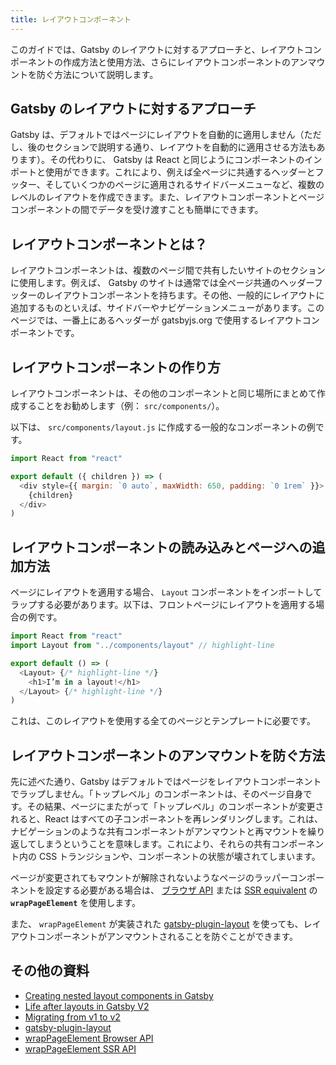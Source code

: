 ```yaml
---
title: レイアウトコンポーネント
---
```


このガイドでは、Gatsby のレイアウトに対するアプローチと、レイアウトコンポーネントの作成方法と使用方法、さらにレイアウトコンポーネントのアンマウントを防ぐ方法について説明します。

## Gatsby のレイアウトに対するアプローチ

Gatsby は、デフォルトではページにレイアウトを自動的に適用しません（ただし、後のセクションで説明する通り、レイアウトを自動的に適用させる方法もあります）。その代わりに、 Gatsby は React と同じようにコンポーネントのインポートと使用ができます。これにより、例えば全ページに共通するヘッダーとフッター、そしていくつかのページに適用されるサイドバーメニューなど、複数のレベルのレイアウトを作成できます。また、レイアウトコンポーネントとページコンポーネントの間でデータを受け渡すことも簡単にできます。

## レイアウトコンポーネントとは？

レイアウトコンポーネントは、複数のページ間で共有したいサイトのセクションに使用します。例えば、 Gatsby のサイトは通常では全ページ共通のヘッダーフッターのレイアウトコンポーネントを持ちます。その他、一般的にレイアウトに追加するものといえば、サイドバーやナビゲーションメニューがあります。このページでは、一番上にあるヘッダーが gatsbyjs.org で使用するレイアウトコンポーネントです。

## レイアウトコンポーネントの作り方

レイアウトコンポーネントは、その他のコンポーネントと同じ場所にまとめて作成することをお勧めします（例： `src/components/`）。

以下は、 `src/components/layout.js` に作成する一般的なコンポーネントの例です。

```jsx:title=src/components/layout.js
import React from "react"

export default ({ children }) => (
  <div style={{ margin: `0 auto`, maxWidth: 650, padding: `0 1rem` }}>
    {children}
  </div>
)
```

## レイアウトコンポーネントの読み込みとページへの追加方法

ページにレイアウトを適用する場合、 `Layout` コンポーネントをインポートしてラップする必要があります。以下は、フロントページにレイアウトを適用する場合の例です。

```jsx:title=src/pages/index.js
import React from "react"
import Layout from "../components/layout" // highlight-line

export default () => (
  <Layout> {/* highlight-line */}
    <h1>I’m in a layout!</h1>
  </Layout> {/* highlight-line */}
)
```

これは、このレイアウトを使用する全てのページとテンプレートに必要です。

## レイアウトコンポーネントのアンマウントを防ぐ方法

先に述べた通り、Gatsby はデフォルトではページをレイアウトコンポーネントでラップしません。「トップレベル」のコンポーネントは、そのページ自身です。その結果、ページにまたがって「トップレベル」のコンポーネントが変更されると、React はすべての子コンポーネントを再レンダリングします。これは、ナビゲーションのような共有コンポーネントがアンマウントと再マウントを繰り返してしまうということを意味します。これにより、それらの共有コンポーネント内の CSS トランジションや、コンポーネントの状態が壊されてしまいます。

ページが変更されてもマウントが解除されないようなページのラッパーコンポーネントを設定する必要がある場合は、 [ブラウザ API](/docs/browser-apis/#wrapPageElement) または [SSR equivalent](/docs/ssr-apis/#wrapPageElement) の **`wrapPageElement`** を使用します。

また、 `wrapPageElement` が実装された [gatsby-plugin-layout](/packages/gatsby-plugin-layout/) を使っても、レイアウトコンポーネントがアンマウントされることを防ぐことができます。

## その他の資料

- [Creating nested layout components in Gatsby](/tutorial/part-three/)
- [Life after layouts in Gatsby V2](/blog/2018-06-08-life-after-layouts/)
- [Migrating from v1 to v2](/docs/migrating-from-v1-to-v2/#remove-or-refactor-layout-components)
- [gatsby-plugin-layout](/packages/gatsby-plugin-layout/)
- [wrapPageElement Browser API](/docs/browser-apis/#wrapPageElement)
- [wrapPageElement SSR API](/docs/ssr-apis/#wrapPageElement)
